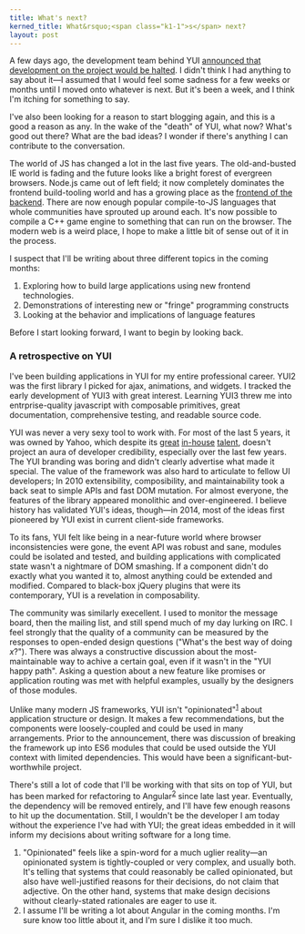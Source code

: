 ```yaml
---
title: What's next?
kerned_title: What&rsquo;<span class="k1-1">s</span> next?
layout: post
---
```


A few days ago, the development team behind YUI [announced that development on the project would be halted](http://yahooeng.tumblr.com/post/96098168666/important-announcement-regarding-yui). I didn't think I had anything to say about it&mdash;I assumed that I would feel some sadness for a few weeks or months until I moved onto whatever is next. But it's been a week, and I think I'm itching for something to say.

I've also been looking for a reason to start blogging again, and this is a good a reason as any. In the wake of the "death" of YUI, what now? What's good out there? What are the bad ideas? I wonder if there's anything I can contribute to the conversation.

The world of JS has changed a lot in the last five years. The old-and-busted IE world is fading and the future looks like a bright forest of evergreen browsers. Node.js came out of left field; it now completely dominates the frontend build-tooling world and has a growing place as the [frontend of the backend](http://www.nczonline.net/blog/2013/10/07/node-js-and-the-new-web-front-end/). There are now enough popular compile-to-JS languages that whole communities have sprouted up around each. It's now possible to compile a C++ game engine to something that can run on the browser. The modern web is a weird place, I hope to make a little bit of sense out of it in the process.

I suspect that I'll be writing about three different topics in the coming months:

1. Exploring how to build large applications using new frontend technologies.
2. Demonstrations of interesting new or "fringe" programming constructs
3. Looking at the behavior and implications of language features

Before I start looking forward, I want to begin by looking back.

### A retrospective on YUI

I've been building applications in YUI for my entire professional career. YUI2 was the first library I picked for ajax, animations, and widgets. I tracked the early development of YUI3 with great interest. Learning YUI3 threw me into entrprise-quality javascript with composable primitives, great documentation, comprehensive testing, and readable source code.

YUI was never a very sexy tool to work with. For most of the last 5 years, it was owned by Yahoo, which despite its [great](https://twitter.com/juandopazo) [in-house](http://tilomitra.com/) [talent](http://new.davglass.com/), doesn't project an aura of developer credibility, especially over the last few years. The YUI branding was boring and didn't clearly advertise what made it special. The value of the framework was also hard to articulate to fellow UI developers; In 2010 extensibility, composibility, and maintainability took a back seat to simple APIs and fast DOM mutation. For almost everyone, the features of the library appeared monolithic and over-engineered. I believe history has validated YUI's ideas, though&mdash;in 2014, most of the ideas first pioneered by YUI exist in current client-side frameworks.

To its fans, YUI felt like being in a near-future world where browser inconsistencies were gone, the event API was robust and sane, modules could be isolated and tested, and building applications with complicated state wasn't a nightmare of DOM smashing. If a component didn't do exactly what you wanted it to, almost anything could be extended and modified. Compared to black-box jQuery plugins that were its contemporary, YUI is a revelation in composability.

The community was similarly execellent. I used to monitor the message board, then the mailing list, and still spend much of my day lurking on IRC. I feel strongly that the quality of a community can be measured by the responses to open-ended design questions ("What's the best way of doing *x*?"). There was always a constructive discussion about the most-maintainable way to achive a certain goal, even if it wasn't in the "YUI happy path". Asking a question about a new feature like promises or application routing was met with helpful examples, usually by the designers of those modules.

Unlike many modern JS frameworks, YUI isn't "opinionated"<sup>[1]</sup> about application structure or design. It makes a few recommendations, but the components were loosely-coupled and could be used in many arrangements. Prior to the announcement, there was discussion of breaking the framework up into ES6 modules that could be used outside the YUI context with limited dependencies. This would have been a significant-but-worthwhile project.

There's still a lot of code that I'll be working with that sits on top of YUI, but has been marked for refactoring to Angular<sup>[2]</sup> since late last year. Eventually, the dependency will be removed entirely, and I'll have few enough reasons to hit up the documentation. Still, I wouldn't be the developer I am today without the experience I've had with YUI; the great ideas embedded in it will inform my decisions about writing software for a long time.

<ol class="footnotes">
  <li id="f1-1">
    "Opinionated" feels like a spin-word for a much uglier reality&mdash;an opinionated system is tightly-coupled or very complex, and usually both. It's telling that systems that could reasonably be called opinionated, but also have well-justified reasons for their decisions, do not claim that adjective. On the other hand, systems that make design decisions without clearly-stated rationales are eager to use it.
  </li>
  <li id="f1-2">
    I assume I'll be writing a lot about Angular in the coming months. I'm sure know too little about it, and I'm sure I dislike it too much.
  </li>
</ol>

[1]: #f1-1
[2]: #f1-2
